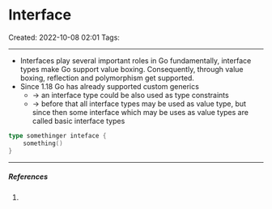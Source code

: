 # Interface
Created: 2022-10-08 02:01
Tags: 
____


* Interfaces play several important roles in Go fundamentally, interface types make Go support value boxing. Consequently, through value boxing, reflection and polymorphism get supported.
* Since 1.18 Go has already supported custom generics
	* -> an interface type could be also used as type constraints
	* -> before that all interface types may be used as value type, but since then some interface which may be uses as value types are called basic interface types

```go
type somethinger inteface {
	something()
}
```


_____
##### References
1.

